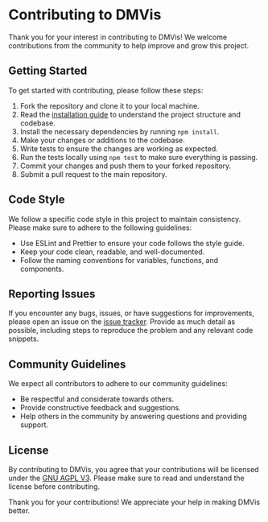 # Contributing to DMVis

Thank you for your interest in contributing to DMVis! We welcome contributions from the community to help improve and grow this project.

## Getting Started

To get started with contributing, please follow these steps:

1. Fork the repository and clone it to your local machine.
1. Read the [installation guide](LOCAL.md) to understand the project structure and codebase.
1. Install the necessary dependencies by running `npm install`.
1. Make your changes or additions to the codebase.
1. Write tests to ensure the changes are working as expected.
1. Run the tests locally using `npm test` to make sure everything is passing.
1. Commit your changes and push them to your forked repository.
1. Submit a pull request to the main repository.

## Code Style

We follow a specific code style in this project to maintain consistency. Please make sure to adhere to the following guidelines:

- Use ESLint and Prettier to ensure your code follows the style guide.
- Keep your code clean, readable, and well-documented.
- Follow the naming conventions for variables, functions, and components.

## Reporting Issues

If you encounter any bugs, issues, or have suggestions for improvements, please open an issue on the [issue tracker](#). Provide as much detail as possible, including steps to reproduce the problem and any relevant code snippets.

## Community Guidelines

We expect all contributors to adhere to our community guidelines:

- Be respectful and considerate towards others.
- Provide constructive feedback and suggestions.
- Help others in the community by answering questions and providing support.

## License

By contributing to DMVis, you agree that your contributions will be licensed under the [GNU AGPL V3](LICENSE.md). Please make sure to read and understand the license before contributing.

Thank you for your contributions! We appreciate your help in making DMVis better.
